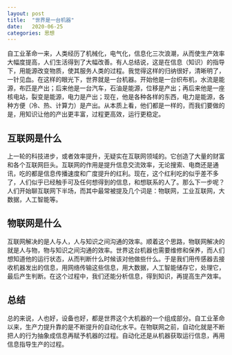 ```yaml
---
layout: post
title:  "世界是一台机器"
date:   2020-06-25
categories: 思想
---
```


自工业革命一来，人类经历了机械化，电气化，信息化三次浪潮，从而使生产效率大幅度提高，人们生活得到了大幅改善。有人总结说，这是在信息（知识）的指导下，用能源改变物质，使其服务人类的过程。我觉得这样的归纳很好，清晰明了，一针见血。在这样的眼光下，世界就是一台机器。开始他是一台织布机，水流是能源，布匹是产出；后来他是一台汽车，石油是能源，位移是产出；再后来他是一座核电站，裂变是能源，电力是产出；现在，他是各种各样的东西，电力是能源，各种方便（冷、热、计算力）是产出。从本质上看，他们都是一样的，而我们要做的是，用知识让他的产出更丰富，过程更高效，运行更稳定。

## 互联网是什么

上一轮的科技进步，或者效率提升，无疑实在互联网领域的。它创造了大量的财富和各个互联网巨头。互联网的作用是提升信息交流效率，无论搜索、电商还是通讯，吃的都是信息传播速度和广度提升的红利。现在，这个红利吃的似乎差不多了，人们似乎已经触手可及任何想得到的信息，和想联系的人了。那么下一步呢？人们开始聊互联网下半场，而其中最常被提及几个词是：物联网，工业互联网，大数据，人工智能等。

## 物联网是什么

互联网解决的是人与人，人与知识之间沟通的效率。顺着这个思路，物联网解决的就是人与物，物与知识之间沟通的效率。世界这台机器也需要维修和保养，而人们想知道他的运行状态，从而判断什么时候该对他做些什么。于是我们用传感器去接收机器发出的信息，用网络传输这些信息，用大数据，人工智能储存它，处理它，最后产生判断。在这个过程中，我们还能分析信息，得到知识，再提高生产效率。

## 总结

总的来说，人也好，设备也好，都是世界这个大机器的一个组成部分。自工业革命以来，生产力提升靠的是不断提升的自动化水平。在物联网之前，自动化就是不断把人的行为抽象成信息再赋予机器的过程。自动化还是从机器获取运行信息，再用信息指导生产的过程。
